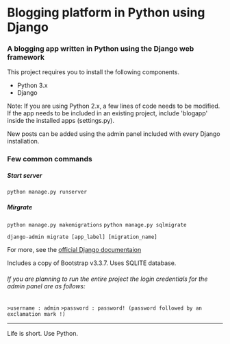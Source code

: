 # Blogging platform in Python using Django
### A blogging app written in Python using the Django web framework

This project requires you to install the following components. 
* Python 3.x
* Django

Note: If you are using Python 2.x, a few lines of code needs to be modified.
If the app needs to be included in an existing project, include 'blogapp' inside the installed apps (settings.py).

New posts can be added using the admin panel included with every Django installation.

### Few common commands

##### Start server
`python manage.py runserver`

##### Mirgrate
`python manage.py makemigrations`
`python manage.py sqlmigrate`

`django-admin migrate [app_label] [migration_name]`

For more, see the [official Django documentaion](https://docs.djangoproject.com/en/1.11/)

Includes a copy of Bootstrap v3.3.7. Uses SQLITE database.

###### If you are planning to run the entire project the login credentials for the admin panel are as follows:
`>username : admin`
`>password : password! (password followed by an exclamation mark !)`

-------
Life is short. Use Python.
